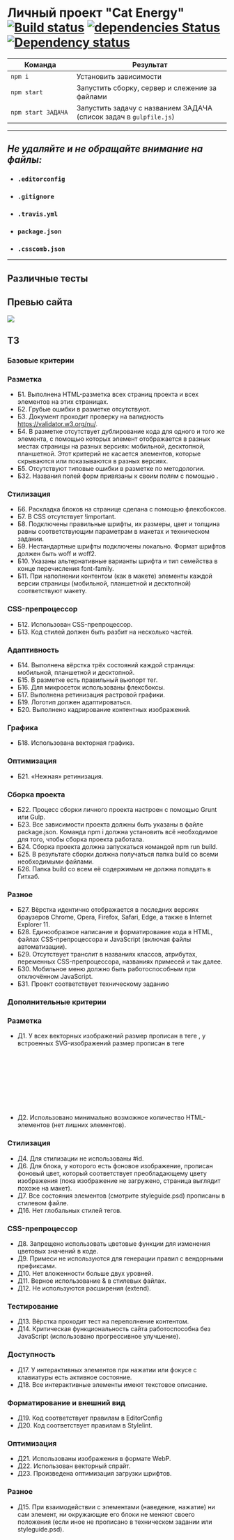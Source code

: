 # Личный проект "Cat Energy" [![Build status][travis-image]][travis-url] [![dependencies Status](https://david-dm.org/webistomin/cat-energy/status.svg)](https://david-dm.org/webistomin/cat-energy) [![Dependency status][dependency-image]][dependency-url] 

<table>
  <thead>
    <tr>
      <th>Команда</th>
      <th>Результат</th>
    </tr>
  </thead>
  <tbody>
    <tr>
      <td width="30%"><code>npm i</code></td>
      <td>Установить зависимости</td>
    </tr>
    <tr>
      <td><code>npm start</code></td>
      <td>Запустить сборку, сервер и слежение за файлами</td>
    </tr>
    <tr>
      <td><code>npm start ЗАДАЧА</code></td>
      <td>Запустить задачу с названием ЗАДАЧА (список задач в <code>gulpfile.js</code>)</td>
    </tr>
  </tbody>
</table>

---

## _Не удаляйте и не обращайте внимание на файлы:_
*	### `.editorconfig`
*	### `.gitignore`
*	### `.travis.yml`
*	### `package.json`
*	### `.csscomb.json`
---

## Различные тесты

## Превью сайта
<img src="mockup/mockup.png">

## ТЗ
### Базовые критерии
### Разметка
* Б1. Выполнена HTML-разметка всех страниц проекта и всех элементов на этих страницах.
* Б2. Грубые ошибки в разметке отсутствуют.
* Б3. Документ проходит проверку на валидность https://validator.w3.org/nu/.
* Б4. В разметке отсутствует дублирование кода для одного и того же элемента, с помощью которых элемент отображается в разных местах страницы на разных версиях: мобильной, десктопной, планшетной. Этот критерий не касается элементов, которые скрываются или показываются в разных версиях.
* Б5. Отсутствуют типовые ошибки в разметке по методологии.
* Б32. Названия полей форм привязаны к своим полям с помощью <label>.
  
### Стилизация
* Б6. Раскладка блоков на странице сделана с помощью флексбоксов.
* Б7. В CSS отсутствует !important.
* Б8. Подключены правильные шрифты, их размеры, цвет и толщина равны соответствующим параметрам в макетах и техническом задании.
* Б9. Нестандартные шрифты подключены локально. Формат шрифтов должен быть woff и woff2.
* Б10. Указаны альтернативные варианты шрифта и тип семейства в конце перечисления font-family.
* Б11. При наполнении контентом (как в макете) элементы каждой версии страницы (мобильной, планшетной и десктопной) соответствуют макету.

### CSS-препроцессор
* Б12. Использован CSS-препроцессор.
* Б13. Код стилей должен быть разбит на несколько частей.

### Адаптивность
* Б14. Выполнена вёрстка трёх состояний каждой страницы: мобильной, планшетной и десктопной.
* Б15. В разметке есть правильный вьюпорт тег.
* Б16. Для микросеток использованы флексбоксы.
* Б17. Выполнена ретинизация растровой графики.
* Б19. Логотип должен адаптироваться.
* Б20. Выполнено кадрирование контентных изображений.

### Графика

* Б18. Использована векторная графика.

### Оптимизация
* Б21. «Нежная» ретинизация.

### Сборка проекта
* Б22. Процесс сборки личного проекта настроен с помощью Grunt или Gulp.
* Б23. Все зависимости проекта должны быть указаны в файле package.json. Команда npm i должна установить всё необходимое для того, чтобы сборка проекта работала.
* Б24. Сборка проекта должна запускаться командой npm run build.
* Б25. В результате сборки должна получаться папка build со всеми необходимыми файлами.
* Б26. Папка build со всем её содержимым не должна попадать в Гитхаб.

### Разное
* Б27. Вёрстка идентично отображается в последних версиях браузеров Chrome, Opera, Firefox, Safari, Edge, а также в Internet Explorer 11.
* Б28. Единообразное написание и форматирование кода в HTML, файлах CSS-препроцессора и JavaScript (включая файлы автоматизации).
* Б29. Отсутствует транслит в названиях классов, атрибутах, переменных CSS-препроцессора, названиях примесей и так далее.
* Б30. Мобильное меню должно быть работоспособным при отключённом JavaScript.
* Б31. Проект соответствует техническому заданию

### Дополнительные критерии
### Разметка
* Д1. У всех векторных изображений размер прописан в теге <img>, у встроенных SVG-изображений размер прописан в теге <svg>.
* Д2. Использовано минимально возможное количество HTML-элементов (нет лишних элементов).
  
### Стилизация
* Д4. Для стилизации не использованы #id.
* Д6. Для блока, у которого есть фоновое изображение, прописан фоновый цвет, который соответствует преобладающему цвету изображения (пока изображение не загружено, страница выглядит похоже на макет).
* Д7. Все состояния элементов (смотрите styleguide.psd) прописаны в стилевом файле.
* Д16. Нет глобальных стилей тегов.
### CSS-препроцессор
* Д8. Запрещено использовать цветовые функции для изменения цветовых значений в коде.
* Д9. Примеси не используются для генерации правил с вендорными префиксами.
* Д10. Нет вложенности больше двух уровней.
* Д11. Верное использование & в стилевых файлах.
* Д12. Не используются расширения (extend).
### Тестирование
* Д13. Вёрстка проходит тест на переполнение контентом.
* Д14. Критическая функциональность сайта работоспособна без JavaScript (использовано прогрессивное улучшение).
### Доступность
* Д17. У интерактивных элементов при нажатии или фокусе с клавиатуры есть активное состояние.
* Д18. Все интерактивные элементы имеют текстовое описание.
### Форматирование и внешний вид
* Д19. Код соответствует правилам в EditorConfig
* Д20. Код соответствует правилам в Stylelint.
### Оптимизация
* Д21. Использованы изображения в формате WebP.
* Д22. Использован векторный спрайт.
* Д23. Произведена оптимизация загрузки шрифтов.
### Разное
* Д15. При взаимодействии с элементами (наведение, нажатие) ни сам элемент, ни окружающие его блоки не меняют своего положения (если иное не прописано в техническом задании или styleguide.psd).

[travis-image]: https://travis-ci.org/webistomin/cat-energy.svg?branch=master
[travis-url]: https://travis-ci.org/webistomin/cat-energy
[dependency-image]: https://david-dm.org/webistomin/cat-energy/dev-status.svg
[dependency-url]: https://david-dm.org/webistomin/cat-energy


